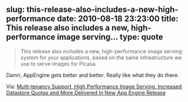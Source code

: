 slug: this-release-also-includes-a-new-high-performance
date: 2010-08-18 23:23:00
title: This release also includes a new, high-performance image serving...
type: quote
---

> This release also includes a new, high-performance image serving system for your applications, based on the same infrastructure we use to serve images for Picasa.

Damn, AppEngine gets better and better. Really like what they do there.

 Via: [Multi-tenancy Support, High Performance Image Serving, Increased Datastore Quotas and More Delivered In New App Engine Release](http://googleappengine.blogspot.com/2010/08/multi-tenancy-support-high-performance_17.html)
